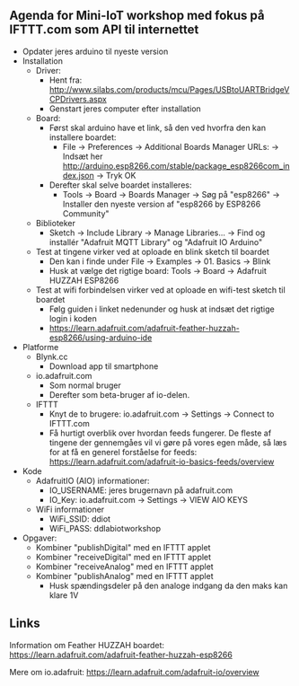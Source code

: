 ## Agenda for Mini-IoT workshop med fokus på IFTTT.com som API til internettet
* Opdater jeres arduino til nyeste version
* Installation
  * Driver:
    * Hent fra: http://www.silabs.com/products/mcu/Pages/USBtoUARTBridgeVCPDrivers.aspx
    * Genstart jeres computer efter installation
  * Board:
    * Først skal arduino have et link, så den ved hvorfra den kan installere boardet:
      *  File -> Preferences -> Additional Boards Manager URLs: -> Indsæt her http://arduino.esp8266.com/stable/package_esp8266com_index.json -> Tryk OK
    * Derefter skal selve boardet installeres:
      * Tools -> Board -> Boards Manager -> Søg på "esp8266" -> Installer den nyeste version af "esp8266 by ESP8266 Community"
  * Biblioteker
    * Sketch -> Include Library -> Manage Libraries... ->  Find og installér "Adafruit MQTT Library" og "Adafruit IO Arduino"
  * Test at tingene virker ved at oploade en blink sketch til boardet
    * Den kan i finde under File -> Examples -> 01. Basics -> Blink
    * Husk at vælge det rigtige board: Tools -> Board -> Adafruit HUZZAH ESP8266
  * Test at wifi forbindelsen virker ved at oploade en wifi-test sketch til boardet
    * Følg guiden i linket nedenunder og husk at indsæt det rigtige login i koden
    * https://learn.adafruit.com/adafruit-feather-huzzah-esp8266/using-arduino-ide
* Platforme
  * Blynk.cc
    * Download app til smartphone
  * io.adafruit.com
    * Som normal bruger
    * Derefter som beta-bruger af io-delen.
  * IFTTT
    * Knyt de to brugere: io.adafruit.com -> Settings -> Connect to IFTTT.com
    * Få hurtigt overblik over hvordan feeds fungerer. De fleste af tingene der gennemgåes vil vi gøre på vores egen måde, så læs for at få en generel forståelse for feeds: https://learn.adafruit.com/adafruit-io-basics-feeds/overview
* Kode
  * AdafruitIO (AIO) informationer:
    * IO_USERNAME: jeres brugernavn på adafruit.com
    * IO_Key:  io.adafruit.com -> Settings -> VIEW AIO KEYS
  * WiFi informationer
    * WiFi_SSID: ddiot
    * WiFi_PASS: ddlabiotworkshop
* Opgaver:
  * Kombiner "publishDigital" med en IFTTT applet
  * Kombiner "receiveDigital" med en IFTTT applet
  * Kombiner "receiveAnalog" med en IFTTT applet
  * Kombiner "publishAnalog" med en IFTTT applet
    * Husk spændingsdeler på den analoge indgang da den maks kan klare 1V

## Links
Information om Feather HUZZAH boardet: https://learn.adafruit.com/adafruit-feather-huzzah-esp8266

Mere om io.adafruit: https://learn.adafruit.com/adafruit-io/overview
